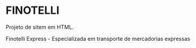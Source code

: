# FINOTELLI

Projeto de sitem em HTML.

Finotelli Express - Especializada em transporte de mercadorias expressas
